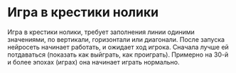 # Игра в крестики нолики
Игра в крестики нолики, требует заполнения линии одиними значениями, по вертикали, горизонтали или диагонали.
После запуска нейросеть начинает работать, и ожидает ход игрока. Сначала лучше ей потдаваться (показать как выйграть, как проиграть). Примерно на 30-й и более эпохах (играх) 
она начинает играть нормально.
